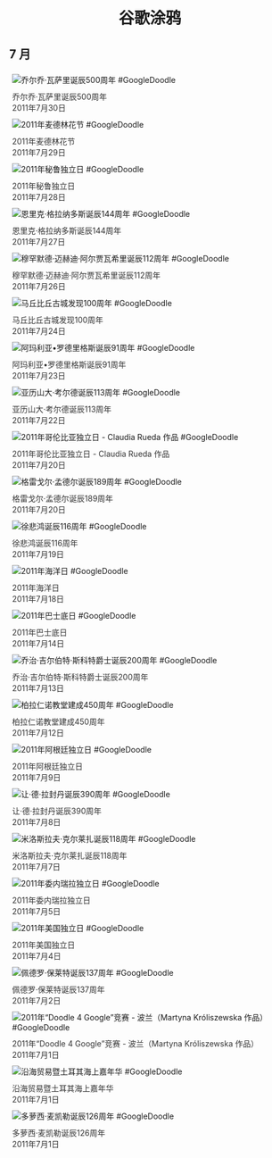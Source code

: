 
<h1 align="center"> 谷歌涂鸦 </h1>




## 7 月

<div class="image">


<img src="https://lh3.googleusercontent.com/fr-W9oiyvto1g26WVExOIv431QtvXSFoeeDGQSLricHMIdRjpWApHFcXPosVvAOmdJBmvaPIYyeQQdQ135_kJ9uRVaUEYKpd3oAk59a_ng=s660" alt="乔尔乔·瓦萨里诞辰500周年 #GoogleDoodle" style="margin: 5px"/>
<div class="info" style="font-size: 14px; color:#333333; margin:5px"><div class="title">乔尔乔·瓦萨里诞辰500周年</div><div class="date">2011年7月30日</div></div>

<img src="https://lh3.googleusercontent.com/p1PkL0cg5qIvc7opqySaLA0PQLL7hYsVvUvF0XeTYE4LV2-0CNInChu-c5DVhq7Nor9dcjJ_If7CnytjVJkqzKRbJa2ZjJXleBunq-gG=s660" alt="2011年麦德林花节 #GoogleDoodle" style="margin: 5px"/>
<div class="info" style="font-size: 14px; color:#333333; margin:5px"><div class="title">2011年麦德林花节</div><div class="date">2011年7月29日</div></div>

<img src="https://lh3.googleusercontent.com/iZFKISdCG2xSVlahcPP1POs3hT7iNZzntKUu5k7Gw2KgNGhnNw5tcV5ENXWJz6m1a0-GE7BTnytzyuCrzkZStDbjUQNDrrBGEaSns8MR=s660" alt="2011年秘鲁独立日 #GoogleDoodle" style="margin: 5px"/>
<div class="info" style="font-size: 14px; color:#333333; margin:5px"><div class="title">2011年秘鲁独立日</div><div class="date">2011年7月28日</div></div>

<img src="https://lh3.googleusercontent.com/iZvrGt-0_tIq2puzRkrfaoj8OOUl6cf_hi5MbrsbbK8bnwvbWs0sdRCTIj2uRDAZhMLOsZfxTUPKz8qu9sZta7PxFfeW8IbT91BRSGk=s660" alt="恩里克·格拉纳多斯诞辰144周年 #GoogleDoodle" style="margin: 5px"/>
<div class="info" style="font-size: 14px; color:#333333; margin:5px"><div class="title">恩里克·格拉纳多斯诞辰144周年</div><div class="date">2011年7月27日</div></div>

<img src="https://lh3.googleusercontent.com/ECZez35uZTvvLdSlQYop3IvxjCOHLmm3sy73jHGdJStojJNmAwbrwGw6nI3iIE-hGZFd3UbdcsXvLl9LnO1rYdtqcI9aIMy3cyzPKI4=s660" alt="穆罕默德·迈赫迪·阿尔贾瓦希里诞辰112周年 #GoogleDoodle" style="margin: 5px"/>
<div class="info" style="font-size: 14px; color:#333333; margin:5px"><div class="title">穆罕默德·迈赫迪·阿尔贾瓦希里诞辰112周年</div><div class="date">2011年7月26日</div></div>

<img src="https://lh3.googleusercontent.com/82MxBa-AZzO-Acp__70PXFdUItazex3_WJJ2-bUKXbkgjP2IXVopSxjstvr9elEv-febxnxVB5DI7sUAtoGvYZ1cTbjzWnsFMq_fqdJPUg=s660" alt="马丘比丘古城发现100周年 #GoogleDoodle" style="margin: 5px"/>
<div class="info" style="font-size: 14px; color:#333333; margin:5px"><div class="title">马丘比丘古城发现100周年</div><div class="date">2011年7月24日</div></div>

<img src="https://lh3.googleusercontent.com/RcvhKsuLrJ-yiLkPNBAqBSQP8aYZxDV3x0c1uvBWUxABNAQO03vcSu0ZWVEnxIZLIRGOIGTUzcHyg4tyf0zxMg9CgGSsbIBEw8b3e7A=s660" alt="阿玛利亚•罗德里格斯诞辰91周年 #GoogleDoodle" style="margin: 5px"/>
<div class="info" style="font-size: 14px; color:#333333; margin:5px"><div class="title">阿玛利亚•罗德里格斯诞辰91周年</div><div class="date">2011年7月23日</div></div>

<img src="https://lh3.googleusercontent.com/dLEzmPD1txnbf9SWD_CsSZUi_3R36eTEsPXNqgtbCPGf1FR27rnXqf0usYdD4t-3x6RXd7z5iqusOAApOYq5rGo2wYtknugGfHbefM8x8w=s660" alt="亚历山大·考尔德诞辰113周年 #GoogleDoodle" style="margin: 5px"/>
<div class="info" style="font-size: 14px; color:#333333; margin:5px"><div class="title">亚历山大·考尔德诞辰113周年</div><div class="date">2011年7月22日</div></div>

<img src="https://lh3.googleusercontent.com/ccvkxh4srdlxeHESuYifrcletbbmasIcfGRzsg9Bsu-hP-dtfNTqhKqMo6AQNjxxaeS8g5AY26saKYXLbVrBSgRCNxpxaSFieb7lvp6h=s660" alt="2011年哥伦比亚独立日 - Claudia Rueda 作品 #GoogleDoodle" style="margin: 5px"/>
<div class="info" style="font-size: 14px; color:#333333; margin:5px"><div class="title">2011年哥伦比亚独立日 - Claudia Rueda 作品</div><div class="date">2011年7月20日</div></div>

<img src="https://lh3.googleusercontent.com/VXvSFXZ0srj5i4fMooyoqhcmy6T-imfcFSfBdhDSI19z_cA6brh1-Z0TBYl0V--u1mjcKyknUPqBsgy6s7FuNgfrEfP3GM3EU2BafYs=s660" alt="格雷戈尔·孟德尔诞辰189周年 #GoogleDoodle" style="margin: 5px"/>
<div class="info" style="font-size: 14px; color:#333333; margin:5px"><div class="title">格雷戈尔·孟德尔诞辰189周年</div><div class="date">2011年7月20日</div></div>

<img src="https://lh3.googleusercontent.com/Cg8o4WUGOp092dPhsuTXo4MGHbxP9MCLfBbyXkJHItE2bIY4bEVfIy52A7VxcAwSqNQoakwBH_i9f2DULzHpaP48k9AZyjP6DdNGBGQ=s660" alt="徐悲鸿诞辰116周年 #GoogleDoodle" style="margin: 5px"/>
<div class="info" style="font-size: 14px; color:#333333; margin:5px"><div class="title">徐悲鸿诞辰116周年</div><div class="date">2011年7月19日</div></div>

<img src="https://lh3.googleusercontent.com/RLBS5jKyhrUqsd70FMhEXl5qiGWO6wyZpiGKL4_HDk4vVtVax_eRxgc8nERqz4vDPFt4u-S6u11y7sljm6FfMwcBRfTqWk05UoUAmGCd=s660" alt="2011年海洋日 #GoogleDoodle" style="margin: 5px"/>
<div class="info" style="font-size: 14px; color:#333333; margin:5px"><div class="title">2011年海洋日</div><div class="date">2011年7月18日</div></div>

<img src="https://lh3.googleusercontent.com/PMvSt7hKCbgv3GRyNLJ3Ld6a3oK5gLQH5BQT6zwX74hfiGwQXQDgEVkCUAM-7IPOMWTlhDPNQu9k70STzqRgkpWfbGZQKT2U6SU9hkw=s660" alt="2011年巴士底日 #GoogleDoodle" style="margin: 5px"/>
<div class="info" style="font-size: 14px; color:#333333; margin:5px"><div class="title">2011年巴士底日</div><div class="date">2011年7月14日</div></div>

<img src="//www.google.com/logos/2011/scott11-hp.jpg" alt="乔治·吉尔伯特·斯科特爵士诞辰200周年 #GoogleDoodle" style="margin: 5px"/>
<div class="info" style="font-size: 14px; color:#333333; margin:5px"><div class="title">乔治·吉尔伯特·斯科特爵士诞辰200周年</div><div class="date">2011年7月13日</div></div>

<img src="https://lh3.googleusercontent.com/xo8XLAnFphIqxCNAtLG1mlTffI2VmcBM-j7L-wFp0_RUMtnVH075BFixSkgk1n3G8i3NmZQqnXzXxbVXkEkR6a0YFFKYYUU40yjJsCE=s660" alt="柏拉仁诺教堂建成450周年 #GoogleDoodle" style="margin: 5px"/>
<div class="info" style="font-size: 14px; color:#333333; margin:5px"><div class="title">柏拉仁诺教堂建成450周年</div><div class="date">2011年7月12日</div></div>

<img src="https://lh3.googleusercontent.com/z9ucg1051JbE6Qz4GXr1GMnFNeCJml3mB2gKjY10cCK5FCcCiKFdHVcthHro06LpkmSalHLkHD2TwWvNLyJf_VD-Bd8savmSj-dm2_1Q=s660" alt="2011年阿根廷独立日 #GoogleDoodle" style="margin: 5px"/>
<div class="info" style="font-size: 14px; color:#333333; margin:5px"><div class="title">2011年阿根廷独立日</div><div class="date">2011年7月9日</div></div>

<img src="https://lh3.googleusercontent.com/SWTrsDYTTKZ2wQNLPlNltIm7nTNnleTJoE2EXl-HtnHYX_9Qz7ieKV-2DpGJSrfsiaGqfWSKvAPJ_r_PLDtR1fd9ZEgF9rhHZgkarEQR7g=s660" alt="让·德·拉封丹诞辰390周年 #GoogleDoodle" style="margin: 5px"/>
<div class="info" style="font-size: 14px; color:#333333; margin:5px"><div class="title">让·德·拉封丹诞辰390周年</div><div class="date">2011年7月8日</div></div>

<img src="//www.google.com/logos/2011/krleza11-hp.jpg" alt="米洛斯拉夫·克尔莱扎诞辰118周年 #GoogleDoodle" style="margin: 5px"/>
<div class="info" style="font-size: 14px; color:#333333; margin:5px"><div class="title">米洛斯拉夫·克尔莱扎诞辰118周年</div><div class="date">2011年7月7日</div></div>

<img src="https://lh3.googleusercontent.com/ZVG3HdlWnLscBDA_8155kS7moiecLzch6JGW55cmROa2kRUxMw3aY7RynjOtjRyTMyyhSA8D1ru-crxNfyNyAbxh1n_h_j6s7AbdyeuC=s660" alt="2011年委内瑞拉独立日 #GoogleDoodle" style="margin: 5px"/>
<div class="info" style="font-size: 14px; color:#333333; margin:5px"><div class="title">2011年委内瑞拉独立日</div><div class="date">2011年7月5日</div></div>

<img src="https://lh3.googleusercontent.com/B9j35UcA7zso0rIBAUi-neSBUoMZzTcagk3cS_CCUgytBRSMf0PY3Q18gSqRJClmcz5x_XWtqRdwaDdmjjWx-7QIfhR_IrnclDy9d-k=s660" alt="2011年美国独立日 #GoogleDoodle" style="margin: 5px"/>
<div class="info" style="font-size: 14px; color:#333333; margin:5px"><div class="title">2011年美国独立日</div><div class="date">2011年7月4日</div></div>

<img src="https://lh3.googleusercontent.com/-oO7J1UOGe9KawQXD23fOoDHpApqQ64ujXiQ0DThc4OtODfTPMJmRxQI66co3swvF3XODBI50fN0e7TkZnWfwNG7oaDoS_jBAq8fskI=s660" alt="佩德罗·保莱特诞辰137周年 #GoogleDoodle" style="margin: 5px"/>
<div class="info" style="font-size: 14px; color:#333333; margin:5px"><div class="title">佩德罗·保莱特诞辰137周年</div><div class="date">2011年7月2日</div></div>

<img src="//www.google.com/logos/2011/poland_d4g-hp.jpg" alt="2011年“Doodle 4 Google”竞赛 - 波兰（Martyna Króliszewska 作品） #GoogleDoodle" style="margin: 5px"/>
<div class="info" style="font-size: 14px; color:#333333; margin:5px"><div class="title">2011年“Doodle 4 Google”竞赛 - 波兰（Martyna Króliszewska 作品）</div><div class="date">2011年7月1日</div></div>

<img src="https://lh3.googleusercontent.com/s5PJlnbRilAj5QrsZsoROwQeeNtEgVDAtok5dPQowAHbiGt6jqiUeHYGDi2MPfULhdkhQIA4r56wtmTFMJdeV9RDKf15_ko302PccCO0=s660" alt="沿海贸易暨土耳其海上嘉年华 #GoogleDoodle" style="margin: 5px"/>
<div class="info" style="font-size: 14px; color:#333333; margin:5px"><div class="title">沿海贸易暨土耳其海上嘉年华</div><div class="date">2011年7月1日</div></div>

<img src="https://lh3.googleusercontent.com/2M9BDp7rVl-LZ76S203WvsXEO1v0zuZEvHOWrU8hEE8I1Cd7VoRhq9L9qsOXmyW1aXJeRvIGWA9N52WU1m74HWjIJujll3cUzyEBdv3i=s660" alt="多萝西·麦凯勒诞辰126周年 #GoogleDoodle" style="margin: 5px"/>
<div class="info" style="font-size: 14px; color:#333333; margin:5px"><div class="title">多萝西·麦凯勒诞辰126周年</div><div class="date">2011年7月1日</div></div>

</div>








